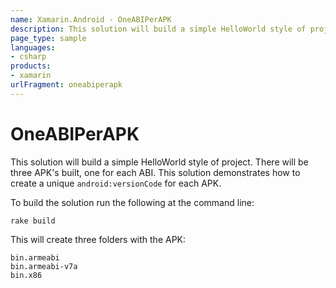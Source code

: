 ```yaml
---
name: Xamarin.Android - OneABIPerAPK
description: This solution will build a simple HelloWorld style of project. There will be three APK's built, one for each ABI. This solution demonstrates how to...
page_type: sample
languages:
- csharp
products:
- xamarin
urlFragment: oneabiperapk
---
```

# OneABIPerAPK

This solution will build a simple HelloWorld style of project. There will be three APK's built, one for each ABI. This solution demonstrates how to create a unique `android:versionCode` for each APK.

To build the solution run the following at the command line:

	rake build
		
This will create three folders with the APK:

	bin.armeabi
	bin.armeabi-v7a
	bin.x86
	
	

